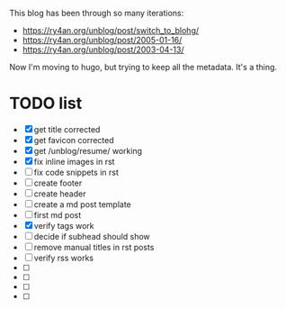 This blog has been through so many iterations:
 - https://ry4an.org/unblog/post/switch_to_blohg/
 - https://ry4an.org/unblog/post/2005-01-16/
 - https://ry4an.org/unblog/post/2003-04-13/

 Now I'm moving to hugo, but trying to keep all the metadata.  It's a thing.


 # TODO list

 - [x] get title corrected
 - [x] get favicon corrected
 - [x] get /unblog/resume/ working
 - [x] fix inline images in rst
 - [ ] fix code snippets in rst
 - [ ] create footer
 - [ ] create header
 - [ ] create a md post template
 - [ ] first md post
 - [x] verify tags work
 - [ ] decide if subhead should show
 - [ ] remove manual titles in rst posts
 - [ ] verify rss works
 - [ ] 
 - [ ] 
 - [ ] 
 - [ ] 
